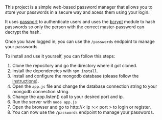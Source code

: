 This project is a simple web-based password manager that allows you to store your passwords in a secure way and acess them using your login.

It uses [passport](https://www.passportjs.org/) to authenticate users and uses the [bcrypt](https://www.npmjs.com/package/bcrypt) module to hash passwords so only the person with the correct master-password can decrypt the hash.

Once you have logged in, you can use the `/passwords` endpoint to manage your passwords.

To install and use it yourself, you can follow this steps:

1. Clone the repository and go the directory where it got cloned.
2. Install the dependencies with `npm install`.
3. Install and configure the mongodb database (please follow the [instructions](https://docs.mongodb.com/manual/tutorial/install-mongodb-on-ubuntu/)).
4. Open the `app.js` file and change the database connection string to your mongodb connection string.
5. Change the app.listen() call to your desired port and ip.
6. Run the server with `node app.js`
7. Open the browser and go to http://< ip >:< port > to login or register.
8. You can now use the `/passwords` endpoint to manage your passwords.